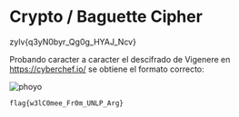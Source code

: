 # Crypto / Baguette Cipher

zylv{q3yN0byr_Qg0g_HYAJ_Ncv}

Probando caracter a caracter el descifrado de Vigenere en https://cyberchef.io/ se obtiene el formato correcto:

![phoyo](https://github.com/user-attachments/assets/5ac4e19b-c915-4a1c-b388-6849d5ff9d4b)

`flag{w3lC0mee_Fr0m_UNLP_Arg}`
